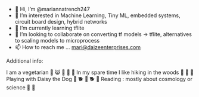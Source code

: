 - 👋 Hi, I’m @mariannatrench247
- 👀 I’m interested in Machine Learning, Tiny ML, embedded systems, circuit board design, hybrid networks
- 🌱 I’m currently learning tflite
- 💞️ I’m looking to collaborate on converting tf models -> tflite, alternatives to scaling models to microprocess
- 📫 How to reach me ... mari@daizeenterprises.com



Additional info: 

I am a vegetarian 💚 😸 🐰 🌿 🍄
In my spare time I like hiking in the woods 🌲 🌲 🌲
Playing with Daisy the Dog 🌼 🐕 🌼 🐕 🌼 
Reading : mostly about cosmology or science 👾 🌠 
